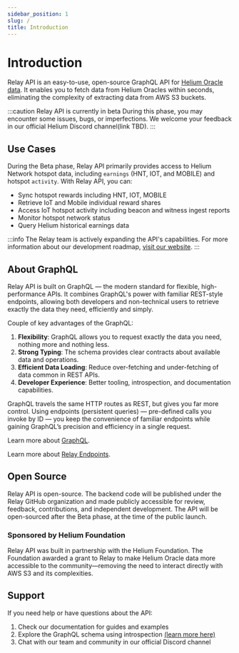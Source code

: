 ```yaml
---
sidebar_position: 1
slug: /
title: Introduction
---
```


# Introduction

Relay API is an easy-to-use, open-source GraphQL API for [Helium Oracle data](https://docs.helium.com/oracles/). It enables you to fetch data from Helium Oracles within seconds, eliminating the complexity of extracting data from AWS S3 buckets.

:::caution Relay API is currently in beta
During this phase, you may encounter some issues, bugs, or imperfections. We welcome your feedback in our official Helium Discord channel(link TBD).
:::

## Use Cases

During the Beta phase, Relay API primarily provides access to Helium Network hotspot data, including `earnings` (HNT, IOT, and MOBILE) and hotspot `activity`. With Relay API, you can:

- Sync hotspot rewards including HNT, IOT, MOBILE
- Retrieve IoT and Mobile individual reward shares
- Access IoT hotspot activity including beacon and witness ingest reports
- Monitor hotspot network status
- Query Helium historical earnings data

:::info
The Relay team is actively expanding the API's capabilities. For more information about our development roadmap, [visit our website](https://relaywireless.com).
:::

## About GraphQL

Relay API is built on GraphQL — the modern standard for flexible, high-performance APIs. It combines GraphQL's power with familiar REST-style endpoints, allowing both developers and non-technical users to retrieve exactly the data they need, efficiently and simply.

Couple of key advantages of the GraphQL:
1. **Flexibility**: GraphQL allows you to request exactly the data you need, nothing more and nothing less.
2. **Strong Typing**: The schema provides clear contracts about available data and operations.
3. **Efficient Data Loading**: Reduce over-fetching and under-fetching of data common in REST APIs.
4. **Developer Experience**: Better tooling, introspection, and documentation capabilities.

GraphQL travels the same HTTP routes as REST, but gives you far more control. Using endpoints (persistent queries) — pre-defined calls you invoke by ID — you keep the convenience of familiar endpoints while gaining GraphQL’s precision and efficiency in a single request.

Learn more about [GraphQL](https://graphql.org/learn/).

Learn more about [Relay Endpoints](./endpoints).

## Open Source

Relay API is open-source. The backend code will be published under the Relay GitHub organization and made publicly accessible for review, feedback, contributions, and independent development. The API will be open-sourced after the Beta phase, at the time of the public launch.

### Sponsored by Helium Foundation

Relay API was built in partnership with the Helium Foundation. The Foundation awarded a grant to Relay to make Helium Oracle data more accessible to the community—removing the need to interact directly with AWS S3 and its complexities.

## Support

If you need help or have questions about the API:

1. Check our documentation for guides and examples
2. Explore the GraphQL schema using introspection [(learn more here)](./quick-start#tools-and-resources)
3. Chat with our team and community in our official Discord channel
